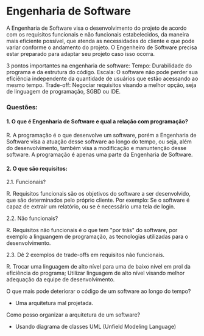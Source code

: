 # Engenharia de Software

A Engenharia de Software visa o desenvolvimento do projeto de acordo com os requisitos funcionais e não funcionais estabelecidos, da maneira mais eficiente possível,
que atenda as necessidades do cliente e que pode variar conforme o andamento do projeto. O Engenheiro de Software precisa estar preparado para adaptar 
seu projeto caso isso ocorra.

3 pontos importantes na engenharia de software:
Tempo: Durabilidade do programa e da estrutura do código.
Escala: O software não pode perder sua eficiência independente da quantidade de usuários que estão acessando ao mesmo tempo. 
Trade-off: Negociar requisitos visando a melhor opção, seja de linguagem de programação, SGBD ou IDE.

### Questões:
#### 1. O que é Engenharia de Software e qual a relação com programação?
  R. A programação é o que desenvolve um software, porém a Engenharia de Software visa a atuação desse software ao longo do tempo, ou seja, além do desenvolvimento, também visa a modificação e manuntenção desse software. A programação é apenas uma parte da Engenharia de Software. 
  
#### 2. O que são requisitos:
2.1. Funcionais?

R. Requisitos funcionais são os objetivos do software a ser desenvolvido, que são determinados pelo próprio cliente. Por exemplo: Se o software é capaz de extrair um relatório, ou se é necessário uma tela de login.

2.2. Não funcionais?

R. Requisitos não funcionais é o que tem "por trás" do software, por exemplo a linguangem de programação, as tecnologias utilizadas para o desenvolvimento.

2.3. Dê 2 exemplos de trade-offs em requisitos não funcionais.

R. Trocar uma linguagem de alto nível para uma de baixo nível em prol da eficiência do programa; Utilizar linguagem de alto nível visando melhor adequação da equipe de desenvolvimento. 


O que mais pode deteriorar o código de um software ao longo do tempo?
- Uma arquitetura mal projetada.

Como posso organizar a arquitetura de um software?
- Usando diagrama de classes UML (Unfield Modeling Language)



  

